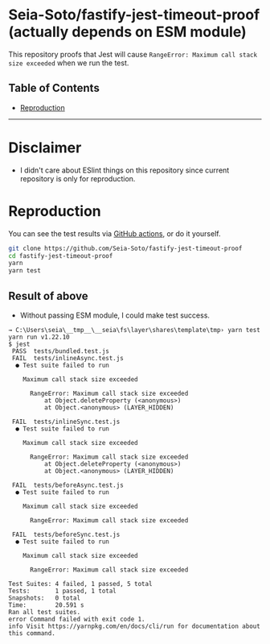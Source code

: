 # Seia-Soto/fastify-jest-timeout-proof (actually depends on ESM module)

This repository proofs that Jest will cause `RangeError: Maximum call stack size exceeded` when we run the test.

## Table of Contents

- [Reproduction](#reproduction)

----

# Disclaimer

- I didn't care about ESlint things on this repository since current repository is only for reproduction.

# Reproduction

You can see the test results via [GitHub actions](https://github.com/Seia-Soto/fastify-jest-timeout-proof/runs/1803308741), or do it yourself.

```sh
git clone https://github.com/Seia-Soto/fastify-jest-timeout-proof
cd fastify-jest-timeout-proof
yarn
yarn test
```

## Result of above

- Without passing ESM module, I could make test success.

```
→ C:\Users\seia\__tmp__\__seia\fs\layer\shares\template\tmp› yarn test
yarn run v1.22.10
$ jest
 PASS  tests/bundled.test.js    
 FAIL  tests/inlineAsync.test.js
  ● Test suite failed to run

    Maximum call stack size exceeded

      RangeError: Maximum call stack size exceeded
          at Object.deleteProperty (<anonymous>)
          at Object.<anonymous> (LAYER_HIDDEN)

 FAIL  tests/inlineSync.test.js
  ● Test suite failed to run

    Maximum call stack size exceeded

      RangeError: Maximum call stack size exceeded
          at Object.deleteProperty (<anonymous>)
          at Object.<anonymous> (LAYER_HIDDEN)

 FAIL  tests/beforeAsync.test.js
  ● Test suite failed to run

    Maximum call stack size exceeded

      RangeError: Maximum call stack size exceeded

 FAIL  tests/beforeSync.test.js
  ● Test suite failed to run

    Maximum call stack size exceeded

      RangeError: Maximum call stack size exceeded

Test Suites: 4 failed, 1 passed, 5 total
Tests:       1 passed, 1 total
Snapshots:   0 total
Time:        20.591 s
Ran all test suites.
error Command failed with exit code 1.
info Visit https://yarnpkg.com/en/docs/cli/run for documentation about this command.
```
